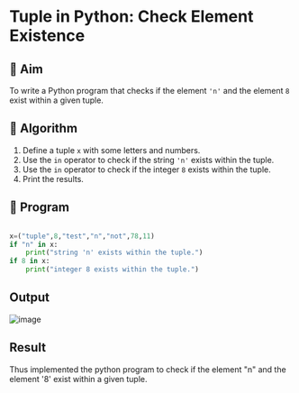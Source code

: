 # Tuple in Python: Check Element Existence

## 🎯 Aim
To write a Python program that checks if the element `'n'` and the element `8` exist within a given tuple.

## 🧠 Algorithm
1. Define a tuple `x` with some letters and numbers.
2. Use the `in` operator to check if the string `'n'` exists within the tuple.
3. Use the `in` operator to check if the integer `8` exists within the tuple.
4. Print the results.

## 🧾 Program

```python

x=("tuple",8,"test","n","not",78,11)
if "n" in x:
    print("string 'n' exists within the tuple.")
if 8 in x:
    print("integer 8 exists within the tuple.")

```

## Output

![image](https://github.com/user-attachments/assets/7a8a328a-1ff2-4c88-aac4-06ccdc965d51)

## Result

Thus implemented the python program to check if the element "n" and the element '8' exist within a given tuple.
